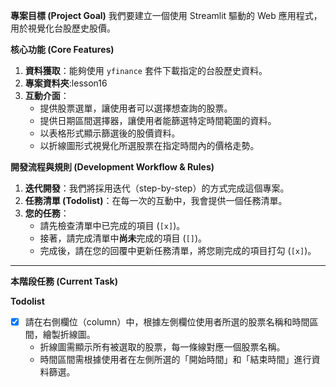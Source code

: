 **專案目標 (Project Goal)** 我們要建立一個使用 Streamlit 驅動的 Web 應用程式，用於視覺化台股歷史股價。

**核心功能 (Core Features)**

1. **資料獲取**：能夠使用 `yfinance` 套件下載指定的台股歷史資料。
2. **專案資料夾**:lesson16
2. **互動介面**：
    - 提供股票選單，讓使用者可以選擇想查詢的股票。
    - 提供日期區間選擇器，讓使用者能篩選特定時間範圍的資料。
    - 以表格形式顯示篩選後的股價資料。
    - 以折線圖形式視覺化所選股票在指定時間內的價格走勢。

**開發流程與規則 (Development Workflow & Rules)**

1. **迭代開發**：我們將採用迭代（step-by-step）的方式完成這個專案。
2. **任務清單 (Todolist)**：在每一次的互動中，我會提供一個任務清單。
3. **您的任務**：
    - 請先檢查清單中已完成的項目 (`[x]`)。
    - 接著，請完成清單中**尚未**完成的項目 (`[]`)。
    - 完成後，請在您的回覆中更新任務清單，將您剛完成的項目打勾 (`[x]`)。

---

**本階段任務 (Current Task)**

**Todolist**

- [x] 請在右側欄位（column）中，根據左側欄位使用者所選的股票名稱和時間區間，繪製折線圖。
    - 折線圖需顯示所有被選取的股票，每一條線對應一個股票名稱。
    - 時間區間需根據使用者在左側所選的「開始時間」和「結束時間」進行資料篩選。



